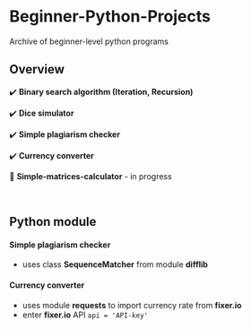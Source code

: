 # Beginner-Python-Projects
Archive of beginner-level python programs

## Overview
:heavy_check_mark: **Binary search algorithm (Iteration, Recursion)**

:heavy_check_mark: **Dice simulator**

:heavy_check_mark: **Simple plagiarism checker**

:heavy_check_mark: **Currency converter**

:radio_button: **Simple-matrices-calculator** - in progress

<br/>

## Python module
#### Simple plagiarism checker
- uses class **SequenceMatcher** from module **difflib**
#### Currency converter
- uses module **requests** to import currency rate from **fixer.io**
- enter **fixer.io** API `api = 'API-key'`
